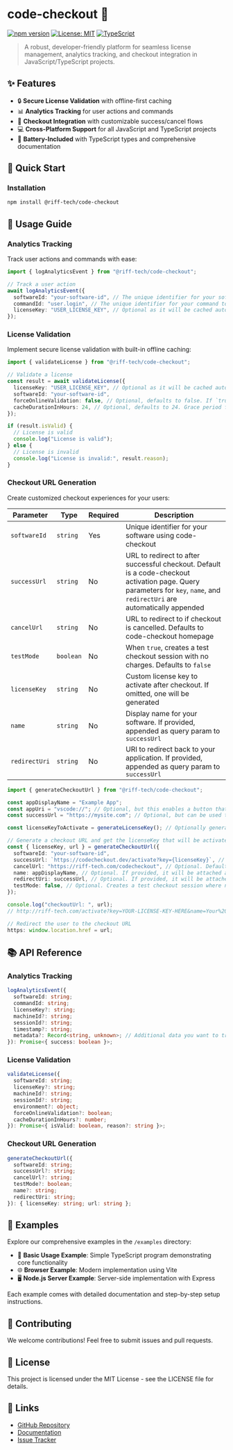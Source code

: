 # code-checkout 🚀

[![npm version](https://badge.fury.io/js/@riff-tech%2Fcode-checkout.svg)](https://badge.fury.io/js/@riff-tech%2Fcode-checkout)
[![License: MIT](https://img.shields.io/badge/License-MIT-yellow.svg)](https://opensource.org/licenses/MIT)
[![TypeScript](https://img.shields.io/badge/TypeScript-Ready-blue.svg)](https://www.typescriptlang.org/)

> A robust, developer-friendly platform for seamless license management, analytics tracking, and checkout integration in JavaScript/TypeScript projects.

## ✨ Features

- 🔒 **Secure License Validation** with offline-first caching
- 📊 **Analytics Tracking** for user actions and commands
- 🛒 **Checkout Integration** with customizable success/cancel flows
- 💻 **Cross-Platform Support** for all JavaScript and TypeScript projects
- 🔋 **Battery-Included** with TypeScript types and comprehensive documentation

## 🚀 Quick Start

### Installation

```bash
npm install @riff-tech/code-checkout
```

## 📖 Usage Guide

### Analytics Tracking

Track user actions and commands with ease:

```typescript
import { logAnalyticsEvent } from "@riff-tech/code-checkout";

// Track a user action
await logAnalyticsEvent({
  softwareId: "your-software-id", // The unique identifier for your software, e.g. com.mypublisher.mysoftware
  commandId: "user.login", // The unique identifier for your command to track its usage
  licenseKey: "USER_LICENSE_KEY", // Optional as it will be cached automatically
});
```

### License Validation

Implement secure license validation with built-in offline caching:

```typescript
import { validateLicense } from "@riff-tech/code-checkout";

// Validate a license
const result = await validateLicense({
  licenseKey: "USER_LICENSE_KEY", // Optional as it will be cached automatically
  softwareId: "your-software-id",
  forceOnlineValidation: false, // Optional, defaults to false. If `true` the license will skip the cache and validate against the server
  cacheDurationInHours: 24, // Optional, defaults to 24. Grace period for offline usage
});

if (result.isValid) {
  // License is valid
  console.log("License is valid");
} else {
  // License is invalid
  console.log("License is invalid:", result.reason);
}
```

### Checkout URL Generation

Create customized checkout experiences for your users:

| Parameter     | Type      | Required | Description                                                                                                                                                                |
| ------------- | --------- | -------- | -------------------------------------------------------------------------------------------------------------------------------------------------------------------------- |
| `softwareId`  | `string`  | Yes      | Unique identifier for your software using code-checkout                                                                                                                    |
| `successUrl`  | `string`  | No       | URL to redirect to after successful checkout. Default is a code-checkout activation page. Query parameters for `key`, `name`, and `redirectUri` are automatically appended |
| `cancelUrl`   | `string`  | No       | URL to redirect to if checkout is cancelled. Defaults to code-checkout homepage                                                                                            |
| `testMode`    | `boolean` | No       | When `true`, creates a test checkout session with no charges. Defaults to `false`                                                                                          |
| `licenseKey`  | `string`  | No       | Custom license key to activate after checkout. If omitted, one will be generated                                                                                           |
| `name`        | `string`  | No       | Display name for your software. If provided, appended as query param to `successUrl`                                                                                       |
| `redirectUri` | `string`  | No       | URI to redirect back to your application. If provided, appended as query param to `successUrl`                                                                             |

```typescript
import { generateCheckoutUrl } from "@riff-tech/code-checkout";

const appDisplayName = "Example App";
const appUri = "vscode://"; // Optional, but this enables a button that can redirect back to your app
const successUrl = "https://mysite.com"; // Optional, but can be used to show your website after purchase

const licenseKeyToActivate = generateLicenseKey(); // Optionally generate a license key and pass it to `generateCheckoutUrl` for activation after checkout success

// Generate a checkout URL and get the licenseKey that will be activated
const { licenseKey, url } = generateCheckoutUrl({
  softwareId: "your-software-id",
  successUrl: `https://codecheckout.dev/activate?key={licenseKey}`, // Optional. Default is a page where the license and app name are shown. The query params are automatically attached to the default or custom `successUrl`
  cancelUrl: "https://riff-tech.com/codecheckout", // Optional. Default is shown.
  name: appDisplayName, // Optional. If provided, it will be attached as a query param to the `successUrl`
  redirectUri: successUrl, // Optional. If provided, it will be attached as a query param to the `successUrl`
  testMode: false, // Optional. Creates a test checkout session where no charges are incurred
});

console.log("checkoutUrl: ", url);
// http://riff-tech.com/activate?key=YOUR-LICENSE-KEY-HERE&name=Your%20Software%20Name&redirectUri=https://your-app.com

// Redirect the user to the checkout URL
https: window.location.href = url;
```

## 📚 API Reference

### Analytics Tracking

```typescript
logAnalyticsEvent({
  softwareId: string;
  commandId: string;
  licenseKey?: string;
  machineId?: string;
  sessionId?: string;
  timestamp?: string;
  metadata?: Record<string, unknown>; // Additional data you want to track
}): Promise<{ success: boolean }>;
```

### License Validation

```typescript
validateLicense({
  softwareId: string;
  licenseKey?: string;
  machineId?: string;
  sessionId?: string;
  environment?: object;
  forceOnlineValidation?: boolean;
  cacheDurationInHours?: number;
}): Promise<{ isValid: boolean, reason?: string }>;
```

### Checkout URL Generation

```typescript
generateCheckoutUrl({
  softwareId: string;
  successUrl?: string;
  cancelUrl?: string;
  testMode?: boolean;
  name?: string;
  redirectUri: string;
}): { licenseKey: string; url: string };
```

## 🎯 Examples

Explore our comprehensive examples in the `/examples` directory:

- 🔨 **Basic Usage Example**: Simple TypeScript program demonstrating core functionality
- 🌐 **Browser Example**: Modern implementation using Vite
- 🖥️ **Node.js Server Example**: Server-side implementation with Express

Each example comes with detailed documentation and step-by-step setup instructions.

## 🤝 Contributing

We welcome contributions! Feel free to submit issues and pull requests.

## 📄 License

This project is licensed under the MIT License - see the LICENSE file for details.

## 🔗 Links

- [GitHub Repository](https://github.com/Riff-Technologies/code-checkout)
- [Documentation](https://github.com/Riff-Technologies/code-checkout/tree/main/examples)
- [Issue Tracker](https://github.com/Riff-Technologies/code-checkout/issues)
